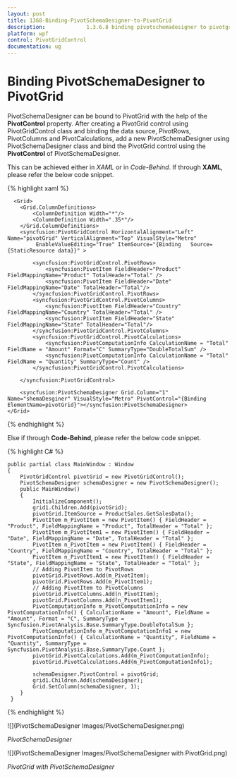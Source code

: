 ```yaml
---
layout: post
title: 1368-Binding-PivotSchemaDesigner-to-PivotGrid
description:             1.3.6.8 binding pivotschemadesigner to pivotgrid
platform: wpf
control: PivotGridControl
documentation: ug
---
```


# Binding PivotSchemaDesigner to PivotGrid

PivotSchemaDesigner can be bound to PivotGrid with the help of the **PivotControl** property. After creating a PivotGrid control using PivotGridControl class and binding the data source, PivotRows, PivotColumns and PivotCalculations, add a new PivotSchemaDesigner using PivotSchemaDesigner class and bind the PivotGrid control using the **PivotControl** of PivotSchemaDesigner.

This can be achieved either in *XAML* or in *Code-Behind*. If through **XAML**, please refer the below code snippet.

{% highlight xaml %}

      <Grid>
        <Grid.ColumnDefinitions>
            <ColumnDefinition Width="*"/>
            <ColumnDefinition Width=".35*"/>
        </Grid.ColumnDefinitions>
        <syncfusion:PivotGridControl HorizontalAlignment="Left" Name="pivotGrid" VerticalAlignment="Top" VisualStyle="Metro"
             EnableValueEditing="True" ItemSource="{Binding   Source={StaticResource data}}" >
            
            <syncfusion:PivotGridControl.PivotRows>
                <syncfusion:PivotItem FieldHeader="Product" FieldMappingName="Product" TotalHeader="Total" />
                <syncfusion:PivotItem FieldHeader="Date" FieldMappingName="Date" TotalHeader="Total"/>
            </syncfusion:PivotGridControl.PivotRows>
            <syncfusion:PivotGridControl.PivotColumns>
                <syncfusion:PivotItem FieldHeader="Country" FieldMappingName="Country" TotalHeader="Total" />
                <syncfusion:PivotItem FieldHeader="State" FieldMappingName="State" TotalHeader="Total"/>
            </syncfusion:PivotGridControl.PivotColumns>
            <syncfusion:PivotGridControl.PivotCalculations>
                <syncfusion:PivotComputationInfo CalculationName = "Total" FieldName = "Amount" Format="C" SummaryType="DoubleTotalSum" />
                <syncfusion:PivotComputationInfo CalculationName = "Total" FieldName = "Quantity" SummaryType="Count" />
            </syncfusion:PivotGridControl.PivotCalculations>
            
        </syncfusion:PivotGridControl>
        
        <syncfusion:PivotSchemaDesigner Grid.Column="1" Name="shemaDesginer" VisualStyle="Metro" PivotControl="{Binding ElementName=pivotGrid}"></syncfusion:PivotSchemaDesigner>
    </Grid>
{% endhighlight %}
  
Else if through **Code-Behind**, please refer the below code snippet.

{% highlight C# %}

    public partial class MainWindow : Window
    {
        PivotGridControl pivotGrid = new PivotGridControl();
        PivotSchemaDesigner schemaDesigner = new PivotSchemaDesigner();
        public MainWindow()
        {
            InitializeComponent();
            grid1.Children.Add(pivotGrid);
            pivotGrid.ItemSource = ProductSales.GetSalesData();
            PivotItem m_PivotItem = new PivotItem() { FieldHeader = "Product", FieldMappingName = "Product", TotalHeader = "Total" };
            PivotItem m_PivotItem1 = new PivotItem() { FieldHeader = "Date", FieldMappingName = "Date", TotalHeader = "Total" };
            PivotItem n_PivotItem = new PivotItem() { FieldHeader = "Country", FieldMappingName = "Country", TotalHeader = "Total" };
            PivotItem n_PivotItem1 = new PivotItem() { FieldHeader = "State", FieldMappingName = "State", TotalHeader = "Total" };
            // Adding PivotItem to PivotRows
            pivotGrid.PivotRows.Add(m_PivotItem);
            pivotGrid.PivotRows.Add(m_PivotItem1);
            // Adding PivotItem to PivotColumns
            pivotGrid.PivotColumns.Add(n_PivotItem);
            pivotGrid.PivotColumns.Add(n_PivotItem1);
            PivotComputationInfo m_PivotComputationInfo = new PivotComputationInfo() { CalculationName = "Amount", FieldName = "Amount", Format = "C", SummaryType = Syncfusion.PivotAnalysis.Base.SummaryType.DoubleTotalSum };
            PivotComputationInfo m_PivotComputationInfo1 = new PivotComputationInfo() { CalculationName = "Quantity", FieldName = "Quantity", SummaryType = Syncfusion.PivotAnalysis.Base.SummaryType.Count };
            pivotGrid.PivotCalculations.Add(m_PivotComputationInfo);
            pivotGrid.PivotCalculations.Add(m_PivotComputationInfo1);

            schemaDesigner.PivotControl = pivotGrid;
            grid1.Children.Add(schemaDesigner); 
            Grid.SetColumn(schemaDesigner, 1);
        }
     }
        
{% endhighlight %}


![](PivotSchemaDesigner Images/PivotSchemaDesigner.png)

_PivotSchemaDesigner_

![](PivotSchemaDesigner Images/PivotSchemaDesigner with PivotGrid.png)

_PivotGrid with PivotSchemaDesigner_
